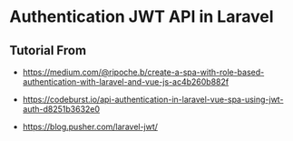 # Authentication JWT API in Laravel

## Tutorial From

* https://medium.com/@ripoche.b/create-a-spa-with-role-based-authentication-with-laravel-and-vue-js-ac4b260b882f

* https://codeburst.io/api-authentication-in-laravel-vue-spa-using-jwt-auth-d8251b3632e0

* https://blog.pusher.com/laravel-jwt/

